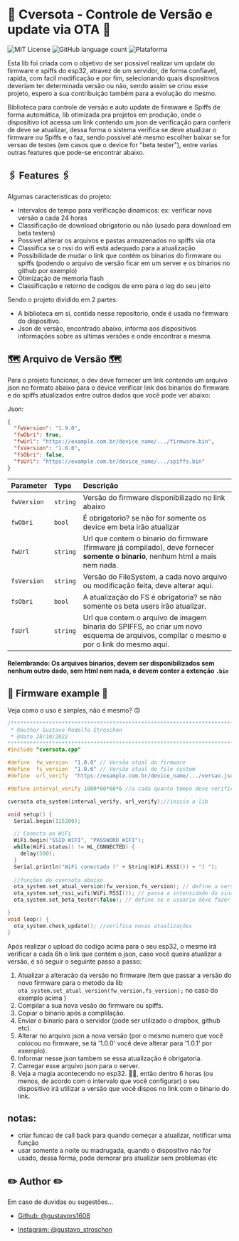 # 🚀 Cversota - Controle de Versão e update via OTA 🚀
![MIT License](https://img.shields.io/badge/License-MIT-green.svg?style=for-the-badge) 
![GitHub language count](https://img.shields.io/github/languages/count/gustavors1608/cversota?style=for-the-badge) 
![Plataforma](https://img.shields.io/badge/Plataforma-ESP32-green?style=for-the-badge)


Esta lib foi criada com o objetivo de ser possivel realizar um update do firmware e spiffs do esp32, atravez de um servidor, de forma confiavel, rapida, com facil modificação e por fim, selecionando quais dispositivos deveriam ter determinada versão ou não, sendo assim se criou esse projeto, espero a sua contribuição também para a evolução do mesmo.

Biblioteca para controle de versão e auto update de firmware e Spiffs de forma automática, lib otimizada pra projetos em produção, onde o dispositivo iot acessa um link contendo um json de verificação para conferir de deve se atualizar, dessa forma o sistema verifica se deve atualizar o firmware ou Spiffs e o faz, sendo possivel até mesmo escolher baixar se for versao de testes (em casos que o device for "beta tester"), entre varias outras features que pode-se encontrar abaixo.



## 🖇️ Features 🖇️
Algumas caracteristicas do projeto:

- Intervalos de tempo para verificação dinamicos: ex: verificar nova versão a cada 24 horas
- Classificação de download obrigatorio ou não (usado para download em beta testers)
- Possivel alterar os arquivos e pastas armazenados no spiffs via ota
- Classifica se o rssi do wifi está adequado para a atualização
- Possibilidade de mudar o link que contém os binarios do firmware ou spiffs (podendo o arquivo de versão ficar em um server e os binarios no github por exemplo)
- Otimização de memoria flash
- Classificação e retorno de codigos de erro para o log do seu jeito

Sendo o projeto dividido em 2 partes:

- A biblioteca em si, contida nesse repositorio, onde é usada no firmware do dispositivo.
- Json de versão, encontrado abaixo, informa aos dispositivos informações sobre as ultimas versões e onde encontrar a mesma.



## 🗺️ Arquivo de Versão 🗺️

Para o projeto funcionar, o dev deve fornecer um link contendo um arquivo json no formato abaixo para o device verificar link dos binarios do firmware e do spiffs atualizados entre outros dados que você pode ver abaixo:

Json: 
``` Json
{
  "fwVersion": "1.9.0",
  "fwObri": true,
  "fwUrl": "https://example.com.br/device_name/.../firmware.bin",
  "fsVersion": "1.0.0",
  "fsObri": false,
  "fsUrl": "https://example.com.br/device_name/.../spiffs.bin"
}
```

| Parameter   | Type     | Descrição                |
| :--------   | :------- | :------------------------- |
| `fwVersion` | `string` | Versão do firmware disponibilizado no link abaixo |
| `fwObri`    | `bool`   | É obrigatorio? se não for somente os device em beta irão atualizar |
| `fwUrl`     | `string` | Url que contem o binario do firmware (firmware já compilado), deve fornecer **somente o binario**, nenhum html a mais nem nada. |
| `fsVersion` | `string` | Versão do FileSystem, a cada novo arquivo ou modificação feita, deve alterar aqui. |
| `fsObri`    | `bool`   | A atualização do FS é obrigatoria? se não somente os beta users irão atualizar. |
| `fsUrl`     | `string`   | Url que contem o arquivo de imagem binaria do SPIFFS, ao criar um novo esquema de arquivos, compilar o mesmo e por o link do mesmo aqui. |

#### Relembrando: **Os arquivos binarios, devem ser disponibilizados sem nenhum outro dado, sem html nem nada, e devem conter a extenção `.bin`**


## 🤖 Firmware example 🤖

Veja como o uso é simples, não é mesmo? 🙃


```cpp / arduino
/*****************************************************************************
 * @author Gustavo Rodolfo Stroschon                                         *
 * @date 28/10/2022
******************************************************************************/
#include "cversota.cpp"

#define  fw_version  "1.0.0" // Versão atual do firmware
#define  fs_version  "1.0.6" // Versão atual do file system
#define  url_verify  "https://example.com.br/device_name/.../versao.json" //arquivo json de novas versão 

#define interval_verify 1000*60*60*6 //a cada quanto tempo deve verificar o link de versao acima, em ms, nesse caso seria a cada 6 horas

cversota ota_system(interval_verify, url_verify);//inicia a lib

void setup() {
  Serial.begin(115200);

  // Conecta ao WiFi
  WiFi.begin("SSID_WIFI", "PASSWORD_WIFI");
  while(WiFi.status() != WL_CONNECTED) {
    delay(500);
  }
  Serial.println("WiFi conectado (" + String(WiFi.RSSI()) + ") ");
  
  //funções do cversota abaixo
  ota_system.set_atual_version(fw_version,fs_version); // define a versao atual do firmware e do fileSystem
  ota_system.set_rssi_wifi(WiFi.RSSI()); // passa a intensidade do sinal do wifi, o rssi
  ota_system.set_beta_tester(false); // define se o usuario deve fazer donwnload de versães não obrigatorias

}
void loop() {
  ota_system.check_update(); //verifica novas atualizações
}

```

Após realizar o upload do codigo acima para o seu esp32, o mesmo irá verificar a cada 6h o link que contém o json, caso você queira atualizar a versão, é só seguir o seguinte passo a passo:
1. Atualizar a alteracão da versão no firmware (tem que passar a versão do novo firmware para o metodo da lib ```ota_system.set_atual_version(fw_version,fs_version);``` no caso do exemplo acima )
2. Compilar a sua nova vesão do firmware ou spiffs.
3. Copiar o binario após a complilação.
4. Enviar  o binario para o servidor (pode ser utilizado o dropbox, github etc).
5. Alterar no arquivo json a nova versão (por o mesmo numero que você colocou no firmware, se tá '1.0.0' você deve alterar para '1.0.1' por exemplo).
6. Informar nesse json tambem se essa atualização é obrigatoria.
7. Carregar esse arquivo json para o server.
8. Veja a magia acontecendo no esp32. 🧙‍♂️, então dentro 6 horas (ou menos, de acordo com o intervalo que você configurar) o seu dispositivo irá utilizar a versão que você dispos no link com o binario do link.

## notas:
- criar funcao de call back para quando começar a atualizar, notificar uma função
- usar somente a noite ou madrugada, quando o dispositivo não for usado, dessa forma, pode demorar pra atualizar sem problemas etc


## ✏️ Author ✏️
Em caso de duvidas ou sugestões...

- [Github: @gustavors1608](https://www.github.com/gustavors1608)

- [Instagram: @gustavo_stroschon](https://www.instagram.com/gustavo_stroschon)
